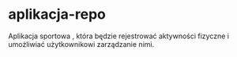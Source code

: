# aplikacja-repo
Aplikacja sportowa , która będzie rejestrować aktywności fizyczne i umożliwiać użytkownikowi zarządzanie nimi. 

